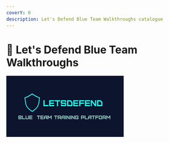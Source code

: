 ```yaml
---
coverY: 0
description: Let's Defend Blue Team Walkthroughs catalogue
---
```


# 💽 Let's Defend Blue Team Walkthroughs



![](<../.gitbook/assets/LD (1).png>)
